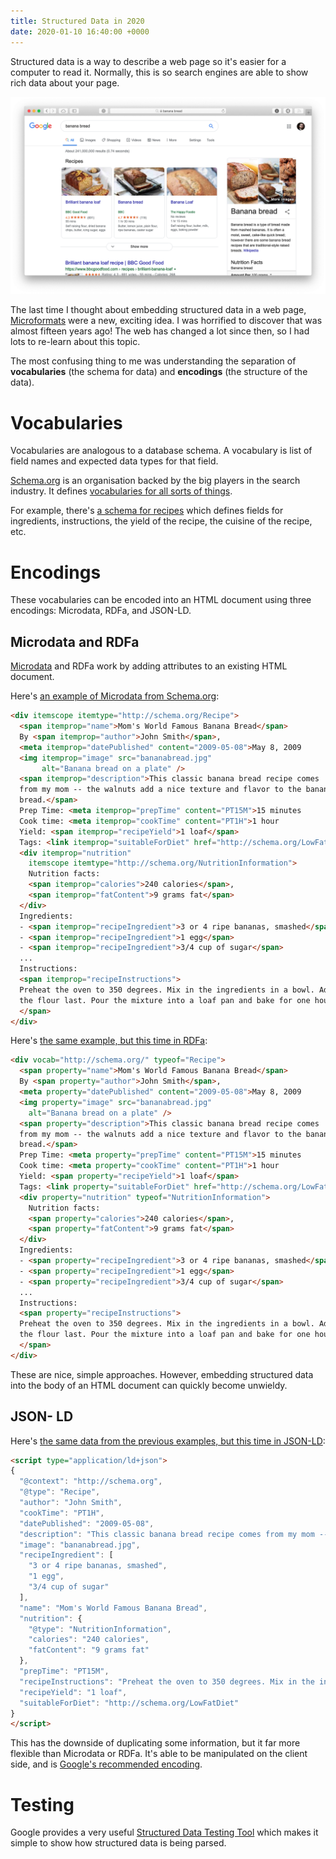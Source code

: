 ```yaml
---
title: Structured Data in 2020
date: 2020-01-10 16:40:00 +0000
---
```


Structured data is a way to describe a web page so it's easier for a computer to read it. Normally, this is so search engines are able to show rich data about your page.

![Google search result showing rich data about Banana Bread recipes](/assets/structured-data/google.png)


The last time I thought about embedding structured data in a web page, [Microformats](http://microformats.org) were a new, exciting idea. I was horrified to discover that was almost fifteen years ago! The web has changed a lot since then, so I had lots to re-learn about this topic.

The most confusing thing to me was understanding the separation of **vocabularies** (the schema for data) and **encodings** (the structure of the data).

# Vocabularies

Vocabularies are analogous to a database schema. A vocabulary is list of field names and expected data types for that field.

[Schema.org](https://schema.org) is an organisation backed by the big players in the search industry. It defines [vocabularies for all sorts of things](https://schema.org/docs/schemas.html).

For example, there's [a schema for recipes](https://schema.org/Recipe) which defines fields for ingredients, instructions, the yield of the recipe, the cuisine of the recipe, etc.

# Encodings

These vocabularies can be encoded into an HTML document using three encodings: Microdata, RDFa, and JSON-LD.

## Microdata and RDFa

[Microdata](https://developer.mozilla.org/en-US/docs/Web/HTML/Microdata) and RDFa work by adding attributes to an existing HTML document. 

Here's [an example of Microdata from Schema.org](https://schema.org/Recipe#eg-13):

```html
<div itemscope itemtype="http://schema.org/Recipe">
  <span itemprop="name">Mom's World Famous Banana Bread</span>
  By <span itemprop="author">John Smith</span>,
  <meta itemprop="datePublished" content="2009-05-08">May 8, 2009
  <img itemprop="image" src="bananabread.jpg"
       alt="Banana bread on a plate" />
  <span itemprop="description">This classic banana bread recipe comes
  from my mom -- the walnuts add a nice texture and flavor to the banana
  bread.</span>
  Prep Time: <meta itemprop="prepTime" content="PT15M">15 minutes
  Cook time: <meta itemprop="cookTime" content="PT1H">1 hour
  Yield: <span itemprop="recipeYield">1 loaf</span>
  Tags: <link itemprop="suitableForDiet" href="http://schema.org/LowFatDiet" />Low fat
  <div itemprop="nutrition"
    itemscope itemtype="http://schema.org/NutritionInformation">
    Nutrition facts:
    <span itemprop="calories">240 calories</span>,
    <span itemprop="fatContent">9 grams fat</span>
  </div>
  Ingredients:
  - <span itemprop="recipeIngredient">3 or 4 ripe bananas, smashed</span>
  - <span itemprop="recipeIngredient">1 egg</span>
  - <span itemprop="recipeIngredient">3/4 cup of sugar</span>
  ...
  Instructions:
  <span itemprop="recipeInstructions">
  Preheat the oven to 350 degrees. Mix in the ingredients in a bowl. Add
  the flour last. Pour the mixture into a loaf pan and bake for one hour.
  </span>
</div>
```

Here's [the same example, but this time in RDFa]((https://schema.org/Recipe#eg-13)):

```html
<div vocab="http://schema.org/" typeof="Recipe">
  <span property="name">Mom's World Famous Banana Bread</span>
  By <span property="author">John Smith</span>,
  <meta property="datePublished" content="2009-05-08">May 8, 2009
  <img property="image" src="bananabread.jpg"
    alt="Banana bread on a plate" />
  <span property="description">This classic banana bread recipe comes
  from my mom -- the walnuts add a nice texture and flavor to the banana
  bread.</span>
  Prep Time: <meta property="prepTime" content="PT15M">15 minutes
  Cook time: <meta property="cookTime" content="PT1H">1 hour
  Yield: <span property="recipeYield">1 loaf</span>
  Tags: <link property="suitableForDiet" href="http://schema.org/LowFatDiet" />Low Fat
  <div property="nutrition" typeof="NutritionInformation">
    Nutrition facts:
    <span property="calories">240 calories</span>,
    <span property="fatContent">9 grams fat</span>
  </div>
  Ingredients:
  - <span property="recipeIngredient">3 or 4 ripe bananas, smashed</span>
  - <span property="recipeIngredient">1 egg</span>
  - <span property="recipeIngredient">3/4 cup of sugar</span>
  ...
  Instructions:
  <span property="recipeInstructions">
  Preheat the oven to 350 degrees. Mix in the ingredients in a bowl. Add
  the flour last. Pour the mixture into a loaf pan and bake for one hour.
  </span>
</div>
```

These are nice, simple approaches. However, embedding structured data into the body of an HTML document can quickly become unwieldy.


## JSON- LD

Here's [the same data from the previous examples, but this time in JSON-LD](https://schema.org/Recipe#eg-13):

```html
<script type="application/ld+json">
{
  "@context": "http://schema.org",
  "@type": "Recipe",
  "author": "John Smith",
  "cookTime": "PT1H",
  "datePublished": "2009-05-08",
  "description": "This classic banana bread recipe comes from my mom -- the walnuts add a nice texture and flavor to the banana bread.",
  "image": "bananabread.jpg",
  "recipeIngredient": [
    "3 or 4 ripe bananas, smashed",
    "1 egg",
    "3/4 cup of sugar"
  ],
  "name": "Mom's World Famous Banana Bread",
  "nutrition": {
    "@type": "NutritionInformation",
    "calories": "240 calories",
    "fatContent": "9 grams fat"
  },
  "prepTime": "PT15M",
  "recipeInstructions": "Preheat the oven to 350 degrees. Mix in the ingredients in a bowl. Add the flour last. Pour the mixture into a loaf pan and bake for one hour.",
  "recipeYield": "1 loaf",
  "suitableForDiet": "http://schema.org/LowFatDiet"
}
</script>
```

This has the downside of duplicating some information, but it far more flexible than Microdata or RDFa. It's able to be manipulated on the client side, and is [Google's recommended encoding](https://developers.google.com/search/docs/guides/intro-structured-data).

# Testing

Google provides a very useful [Structured Data Testing Tool](https://search.google.com/structured-data/testing-tool/u/0/) which makes it simple to show how structured data is being parsed.
